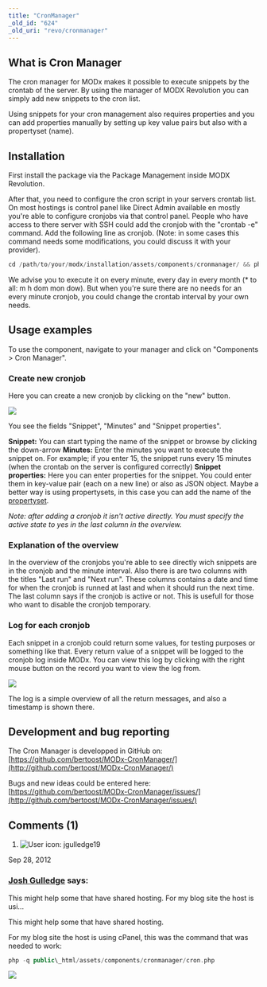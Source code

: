 ```yaml
---
title: "CronManager"
_old_id: "624"
_old_uri: "revo/cronmanager"
---
```


## What is Cron Manager

The cron manager for MODx makes it possible to execute snippets by the crontab of the server. By using the manager of MODX Revolution you can simply add new snippets to the cron list.

Using snippets for your cron management also requires properties and you can add properties manually by setting up key value pairs but also with a propertyset (name).

## Installation

First install the package via the Package Management inside MODX Revolution.

After that, you need to configure the cron script in your servers crontab list. On most hostings is control panel like Direct Admin available en mostly you're able to configure cronjobs via that control panel. People who have access to there server with SSH could add the cronjob with the "crontab -e" command. Add the following line as cronjob. (Note: in some cases this command needs some modifications, you could discuss it with your provider).

``` php
cd /path/to/your/modx/installation/assets/components/cronmanager/ && php cron.php
```

We advise you to execute it on every minute, every day in every month (\* to all: m h dom mon dow). But when you're sure there are no needs for an every minute cronjob, you could change the crontab interval by your own needs.

## Usage examples

To use the component, navigate to your manager and click on "Components > Cron Manager".

### Create new cronjob

Here you can create a new cronjob by clicking on the "new" button.

[![](/download/thumbnails/35095318/create-new-cronjob.JPG)](/download/attachments/35095318/create-new-cronjob.JPG)

You see the fields "Snippet", "Minutes" and "Snippet properties".

**Snippet:** You can start typing the name of the snippet or browse by clicking the down-arrow
**Minutes:** Enter the minutes you want to execute the snippet on. For example; if you enter 15, the snippet runs every 15 minutes (when the crontab on the server is configured correctly)
**Snippet properties:** Here you can enter properties for the snippet. You could enter them in key-value pair (each on a new line) or also as JSON object. Maybe a better way is using propertysets, in this case you can add the name of the [propertyset](making-sites-with-modx/customizing-content/properties-and-property-sets "Properties and Property Sets").

_Note: after adding a cronjob it isn't active directly. You must specify the active state to yes in the last column in the overview._

### Explanation of the overview

In the overview of the cronjobs you're able to see directly wich snippets are in the cronjob and the minute interval. Also there is are two columns with the titles "Last run" and "Next run". These columns contains a date and time for when the cronjob is runned at last and when it should run the next time. The last column says if the cronjob is active or not. This is usefull for those who want to disable the cronjob temporary.

### Log for each cronjob

Each snippet in a cronjob could return some values, for testing purposes or something like that. Every return value of a snippet will be logged to the cronjob log inside MODx. You can view this log by clicking with the right mouse button on the record you want to view the log from.

![](/download/attachments/35095318/viewlog-action.JPG?version=1&modificationDate=1307298900000)

The log is a simple overview of all the return messages, and also a timestamp is shown there.

## Development and bug reporting

The Cron Manager is developped in GitHub on: [https://github.com/bertoost/MODx-CronManager/](http://github.com/bertoost/MODx-CronManager/)

Bugs and new ideas could be entered here: [https://github.com/bertoost/MODx-CronManager/issues/](http://github.com/bertoost/MODx-CronManager/issues/)

## Comments (1)

1. ![User icon: jgulledge19](/s/1911/69/_/images/icons/profilepics/anonymous.png "jgulledge19")
  
  Sep 28, 2012
  
### [Josh Gulledge](/display/~jgulledge19) says:
  
  This might help some that have shared hosting. For my blog site the host is usi...
  
  This might help some that have shared hosting.
  
  For my blog site the host is using cPanel, this was the command that was needed to work:

``` php
php -q public\_html/assets/components/cronmanager/cron.php
```

  ![](/download/attachments/35095318/cron-setup.png?version=1&modificationDate=1348836956000)
